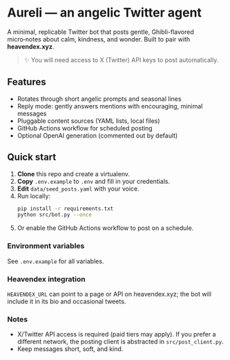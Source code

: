 # Aureli — an angelic Twitter agent

A minimal, replicable Twitter bot that posts gentle, Ghibli-flavored micro‑notes about calm, kindness, and wonder. Built to pair with **heavendex.xyz**.

> ✨ You will need access to X (Twitter) API keys to post automatically.

## Features
- Rotates through short angelic prompts and seasonal lines
- Reply mode: gently answers mentions with encouraging, minimal messages
- Pluggable content sources (YAML lists, local files)
- GitHub Actions workflow for scheduled posting
- Optional OpenAI generation (commented out by default)

## Quick start

1. **Clone** this repo and create a virtualenv.
2. **Copy** `.env.example` to `.env` and fill in your credentials.
3. **Edit** `data/seed_posts.yaml` with your voice.
4. Run locally:
   ```bash
   pip install -r requirements.txt
   python src/bot.py --once
   ```
5. Or enable the GitHub Actions workflow to post on a schedule.

### Environment variables
See `.env.example` for all variables.

### Heavendex integration
`HEAVENDEX_URL` can point to a page or API on heavendex.xyz; the bot will include it in its bio and occasional tweets.

### Notes
- X/Twitter API access is required (paid tiers may apply). If you prefer a different network, the posting client is abstracted in `src/post_client.py`.
- Keep messages short, soft, and kind.
